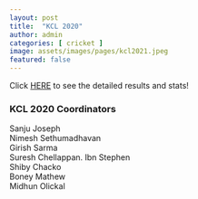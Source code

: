 ```yaml
---
layout: post
title:  "KCL 2020"
author: admin
categories: [ cricket ]
image: assets/images/pages/kcl2021.jpeg
featured: false
---
```


Click [HERE](https://www.crichq.com/competitions/13476/draws/current) to see the detailed results and stats!

### KCL 2020 Coordinators   

Sanju Joseph  
Nimesh Sethumadhavan  
Girish Sarma  
Suresh Chellappan. 
Ibn Stephen   
Shiby Chacko   
Boney Mathew   
Midhun Olickal  
